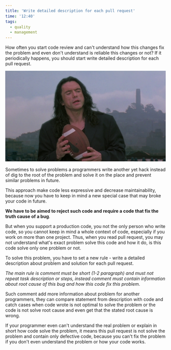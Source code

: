 ```yaml
---
title: 'Write detailed description for each pull request'
time: '12:40'
tags:
  - quality
  - management
---
```


How often you start code review and can't understand how this changes fix the problem and even don't understand is reliable this changes or not? If it periodically happens, you should start write detailed description for each pull request.

![The Room (2003) - Tommy Wiseau](the-room-2003-tommy-wiseau.png)

Sometimes to solve problems a programmers write another yet hack instead of dig to the root of the problem and solve it on the place and prevent similar problems in future.

This approach make code less expressive and decrease maintainability, because now you have to keep in mind a new special case that may broke your code in future.

**We have to be aimed to reject such code and require a code that fix the truth cause of a bug**.

But when you support a production code, you not the only person who write code, so you cannot keep in mind a whole context of code, especially if you work on more than one project. Thus, when you read pull request, you may not understand what's exact problem solve this code and how it do, is this code solve only one problem or not.

To solve this problem, you have to set a new rule - write a detailed description about problem and solution for each pull request.

_The main rule is comment must be short (1-2 paragraph) and must not repeat task description or steps, instead comment must contain information about root cause of this bug and how this code fix this problem_.

Such comment add more information about problem for another programmers, they can compare statement from description with code and catch cases when code wrote is not optimal to solve the problem or the code is not solve root cause and even get that the stated root cause is wrong.

If your programmer even can't understand the real problem or explain in short how code solve the problem, it means this pull request is not solve the problem and contain only defective code, because you can't fix the problem if you don't even understand the problem or how your code works.
